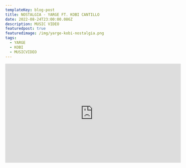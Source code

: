 ```yaml
---
templateKey: blog-post
title: NOSTALGIA - YARGE FT. KOBI CANTILLO
date: 2022-08-24T23:00:00.086Z
description: MUSIC VIDEO
featuredpost: true
featuredimage: /img/yarge-kobi-nostalgia.png
tags:
  - YARGE
  - KOBI
  - MUSICVIDEO
---
```

<iframe width="560" height="315" src="https://www.youtube.com/embed/kTV6ZK-9WVY" title="YouTube video player" frameborder="0" allow="accelerometer; autoplay; clipboard-write; encrypted-media; gyroscope; picture-in-picture" allowfullscreen></iframe>